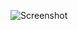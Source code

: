 ![Screenshot](https://raw.githubusercontent.com/Cryakl/Ultimate-RAT-Collection/refs/heads/main/EagleMonitorRat/EagleMonitorRAT%203.2.3.0/Screenshot.png)

